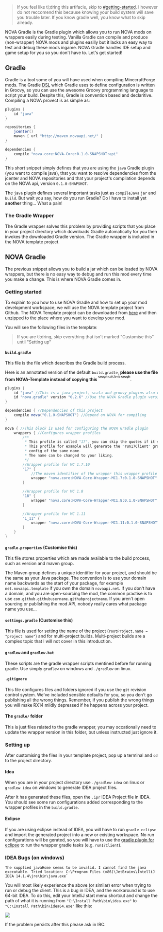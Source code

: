 > If you feel like tl;dring this artifacle, skip to [#getting-started](#getting-started).
> I however do not reccomend this because knowing your build system will save you trouble later.
> If you know gradle well, you know what to skip already.

NOVA Gradle is the Gradle plugin which allows you to run NOVA mods on wrappers easily during testing.
Vanilla Gradle can compile and produce (non-wrapper) NOVA mods and plugins easilly but it lacks an easy way to test and debug these mods ingame.
NOVA Gradle handles IDE setup and game setup for you so you don't have to. Let's get started!

Gradle
------
Gradle is a tool some of you will have used when compiling MinecraftForge mods.
The Gradle <abbr title="Domain Specific Langauge">DSL</abbr> which Gradle uses to define configuration is written in Groovy, so you can use the awesome Groovy programming language to script your build.
Despite this, Gradle is convention based and declaritive. Compiling a NOVA provect is as simple as:
```groovy
plugins {
    id "java"
}

repositories {
    jcenter()
    maven { url "http://maven.novaapi.net/" }
}

dependencies {
    compile "nova.core:NOVA-Core:0.1.0-SNAPSHOT:api"
}
```
This short snippet simply defines that you are using the `java` Gradle plugin (you want to compile java),
that you want to resolve dependencies from the jcenter and NOVA repositories and
that your project's compilation depends on the NOVA api, version `0.1.0-SNAPSHOT`.

The `java` plugin defines several important tasks just as `compileJava` `jar` and `build`.
But wait you say, how do you run Gradle? Do I have to install yet **another** thing... What a pain!

### The Gradle Wrapper
The Gradle wrapper solves this problem by providing scripts that you place in your project directory which downloads Gradle automatically for you then invokes the downloaded Gradle version.
The Gradle wrapper is included in the NOVA template project.

NOVA Gradle
-----------
The previous snippet allows you to build a jar which can be loaded by NOVA wrappers, but there is no easy way to debug and run this mod every time you make a change. This is where NOVA Gradle comes in.

### Getting started
To explain to you how to use NOVA Gradle and how to set up your mod development workspace, we will use the NOVA template project from Github.
The NOVA Template project can be downloaded from [here](https://github.com/NOVA-Team/NOVA-Template/archive/master.zip) and then unzipped to the place where you want to develop your mod.

You will see the following files in the template:

> If you are tl;dring, skip everything that isn't marked "Customise this" until "Setting up"

#### `build.gradle`
This file is the file which describes the Gradle build process.

Here is an annotated version of the default `build.gradle`, **please use the file from NOVA-Template instead of copying this** <sup><sup>**cough** calclavia **cough**</sup></sup>.
```groovy
plugins {
    id "java" //This is a java project, scala and groovy plugins also exist
    id "nova.gradle" version "0.2.6" //Use the NOVA Gradle plugin version 0.2.6
}

dependencies { //Dependencies of this project
    compile nova("0.1.0-SNAPSHOT") //Depend on NOVA for compiling
}

nova { //This block is used for configuring the NOVA Gradle plugin
    wrappers { //Configures wrapper profiles
        /**
         * This profile is called "17", you can skip the quotes if it's not numbers.
         * This profile for example will generate the "run17Client" gradle task and create an IDEA
         * config of the same name.
         * The name can be changed to your liking.
         */
        //Wrapper profile for MC 1.7.10
        "17" {
            //The maven identifier of the wrapper this wrapper profile will use.
            wrapper "nova.core:NOVA-Core-Wrapper-MC1.7:0.1.0-SNAPSHOT"
        }

        //Wrapper profile for MC 1.8
        "18" {
            wrapper "nova.core:NOVA-Core-Wrapper-MC1.8:0.1.0-SNAPSHOT"
        }

        //Wrapper profile for MC 1.11
        "1_11" {
            wrapper "nova.core:NOVA-Core-Wrapper-MC1.11:0.1.0-SNAPSHOT";
        }
    }
}
```

#### `gradle.properties` (Customise this)
This file stores properties which are made available to the build process, such as version and maven group.

The Maven group defines a unique identifier for your project, and should be the same as your Java package.
The convention is to use your domain name backwards as the start of your package, for example `net.novaapi.template` if you own the domain `novaapi.net`.
If you don't have a domain, and you are open-sourcing the mod, the common practise is to use `com.github.githubusername.githubprojectname`.
If you aren't open sourcing or publishing the mod API, nobody really cares what package name you use...

#### `settings.gradle` (Customise this)
This file is used for setting the name of the project (`rootProject.name = "project name"`) and for multi-project builds.
Multi-project builds are a complex topic that I will not cover in this introduction.

#### `gradlew` and `gradlew.bat`
These scripts are the gradle wrapper scripts mentined before for running gradle.
Use simply `gradlew` on windows and `./gradlew` on linux.

#### `.gitignore`
This file configures files and folders ignored if you use the `git` revision control system.
We've included sensible defaults for you, so you don't go publishing all the wrong things.
Remember, if you publish the wrong things you will make RX14 mildly depressed if he happens across your project.

#### The `gradle/` folder
This is just files related to the gradle wrapper, you may occationally need to update the wrapper version in this folder, but unless instructed just ignore it.

### Setting up
After customising the files in your template project, pop up a terminal and `cd` to the project directory.

#### Idea
When you are in your project directory use `./gradlew idea` on linux or `gradlew idea` on windows to generate IDEA project files.

After it has generated these files, open the `.ipr` IDEA Project file in IDEA.
You should see some run configurations added corresponding to the wrapper profiles in the `build.gradle`.

#### Eclipse
If you are using eclipse instead of IDEA, you will have to run `gradle eclipse` and import the generated project into a new or existing workspace. No run configurations will be gerated, so you will have to use the [gradle plugin for eclipse](http://projects.eclipse.org/projects/tools.buildship) to run the wrapper gradle tasks (e.g. `run17Client`).


### IDEA Bugs (on windows)
```
The supplied javaHome seems to be invalid. I cannot find the java executable. Tried location: C:\Program Files (x86)\JetBrains\IntelliJ IDEA 14.1.4\jre\bin\java.exe`
```
You will most likely experience the above (or similar) error when trying to run or debug the client.
This is a bug in IDEA, and the workaround is to use 64-bit IDEA.
To do this, edit your IntelliJ start menu shortcut and change the path of what it is running from `"C:\Install Path\bin\idea.exe"` to `"C:\Install Path\bin\idea64.exe"` like this:

![](http://i.imgur.com/oFQsOfl.png)

If the problem persists after this please ask in IRC.
